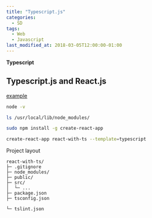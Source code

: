 ```yaml
---
title: "Typescript.js"
categories:
  - SD
tags:
  - Web
  - Javascript
last_modified_at: 2018-03-05T12:00:00-01:00
---
```


**Typescript** 

## Typescript.js and React.js

[example](https://www.staging-typescript.org/docs/handbook/react.html)

```bash
node -v

ls /usr/local/lib/node_modules/

sudo npm install -g create-react-app

create-react-app react-with-ts --template=typescript
```

Project layout

```
react-with-ts/
├─ .gitignore
├─ node_modules/
├─ public/
├─ src/
│  └─ ...
├─ package.json
├─ tsconfig.json

└─ tslint.json
```
